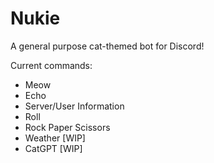 <h1>Nukie</h1>
<p>A general purpose cat-themed bot for Discord!
</p>

Current commands:
<ul>
  <li>Meow</li>
  <li>Echo</li>
  <li>Server/User Information</li>
  <li>Roll</li>
  <li>Rock Paper Scissors</li>
  <li>Weather [WIP]</li>
  <li>CatGPT [WIP]</li>
</ul>
